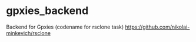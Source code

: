 # gpxies_backend
Backend for Gpxies (codename for rsclone task) https://github.com/nikolai-minkevich/rsclone
